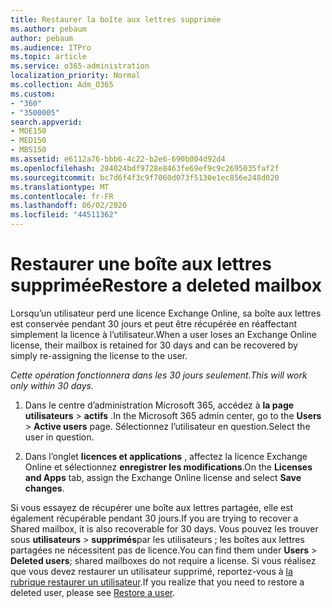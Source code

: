 ```yaml
---
title: Restaurer la boîte aux lettres supprimée
ms.author: pebaum
author: pebaum
ms.audience: ITPro
ms.topic: article
ms.service: o365-administration
localization_priority: Normal
ms.collection: Adm_O365
ms.custom:
- "360"
- "3500005"
search.appverid:
- MOE150
- MED150
- MBS150
ms.assetid: e6112a76-bbb6-4c22-b2e6-690b004d92d4
ms.openlocfilehash: 284024bdf9728e8463fe69ef9c9c2695035faf2f
ms.sourcegitcommit: bc7d6f4f3c9f7060d073f5130e1ec856e248d020
ms.translationtype: MT
ms.contentlocale: fr-FR
ms.lasthandoff: 06/02/2020
ms.locfileid: "44511362"
---
```

# <a name="restore-a-deleted-mailbox"></a><span data-ttu-id="2731d-102">Restaurer une boîte aux lettres supprimée</span><span class="sxs-lookup"><span data-stu-id="2731d-102">Restore a deleted mailbox</span></span>

<span data-ttu-id="2731d-103">Lorsqu’un utilisateur perd une licence Exchange Online, sa boîte aux lettres est conservée pendant 30 jours et peut être récupérée en réaffectant simplement la licence à l’utilisateur.</span><span class="sxs-lookup"><span data-stu-id="2731d-103">When a user loses an Exchange Online license, their mailbox is retained for 30 days and can be recovered by simply re-assigning the license to the user.</span></span>
  
 <span data-ttu-id="2731d-104">*Cette opération fonctionnera dans les 30 jours seulement.*</span><span class="sxs-lookup"><span data-stu-id="2731d-104">*This will work only within 30 days.*</span></span>  
  
1. <span data-ttu-id="2731d-105">Dans le centre d’administration Microsoft 365, accédez à **la page utilisateurs** \> **actifs** .</span><span class="sxs-lookup"><span data-stu-id="2731d-105">In the Microsoft 365 admin center, go to the **Users** \> **Active users** page.</span></span> <span data-ttu-id="2731d-106">Sélectionnez l’utilisateur en question.</span><span class="sxs-lookup"><span data-stu-id="2731d-106">Select the user in question.</span></span>

2. <span data-ttu-id="2731d-107">Dans l’onglet **licences et applications** , affectez la licence Exchange Online et sélectionnez **enregistrer les modifications**.</span><span class="sxs-lookup"><span data-stu-id="2731d-107">On the **Licenses and Apps** tab, assign the Exchange Online license and select **Save changes**.</span></span>

<span data-ttu-id="2731d-108">Si vous essayez de récupérer une boîte aux lettres partagée, elle est également récupérable pendant 30 jours.</span><span class="sxs-lookup"><span data-stu-id="2731d-108">If you are trying to recover a Shared mailbox, it is also recoverable for 30 days.</span></span> <span data-ttu-id="2731d-109">Vous pouvez les trouver sous **utilisateurs** \> **supprimés**par les utilisateurs ; les boîtes aux lettres partagées ne nécessitent pas de licence.</span><span class="sxs-lookup"><span data-stu-id="2731d-109">You can find them under **Users** \> **Deleted users**; shared mailboxes do not require a license.</span></span> <span data-ttu-id="2731d-110">Si vous réalisez que vous devez restaurer un utilisateur supprimé, reportez-vous à [la rubrique restaurer un utilisateur](https://docs.microsoft.com/microsoft-365/admin/add-users/restore-user).</span><span class="sxs-lookup"><span data-stu-id="2731d-110">If you realize that you need to restore a deleted user, please see [Restore a user](https://docs.microsoft.com/microsoft-365/admin/add-users/restore-user).</span></span>
  